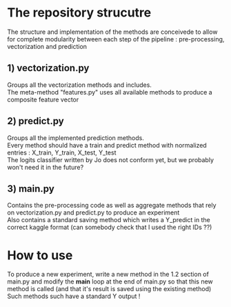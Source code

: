 # The repository strucutre

The structure and implementation of the methods are conceivede to allow for complete modularity between each step of the pipeline : pre-processing, vectorization and prediction

## 1) vectorization.py

Groups all the vectorization methods and includes.  
The meta-method "features.py" uses all available methods to produce a composite feature vector

## 2) predict.py 

Groups all the implemented prediction methods.  
Every method should have a train and predict method with normalized entries : X_train, Y_train, X_test, Y_test  
The logits classifier written by Jo does not conform yet, but we probably won't need it in the future?

## 3) main.py

Contains the pre-processing code as well as aggregate methods that rely on vectorization.py and predict.py to produce an experiment  
Also contains a standard saving method which writes a Y_predict in the correct kaggle format (can somebody check that I used the right IDs ??)  

# How to use

To produce a new experiment, write a new method in the 1.2 section of main.py and modify the __main__ loop at the end of main.py so that this new method is called (and that it's result is saved using the existing method)  
Such methods such have a standard Y output ! 